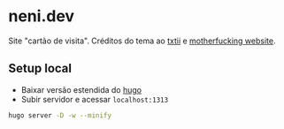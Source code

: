 # neni.dev

Site "cartão de visita". Créditos do tema ao [txtii](https://txti.es/) e [motherfucking website](https://motherfuckingwebsite.com/).

## Setup local

- Baixar versão estendida do [hugo](https://github.com/gohugoio/hugo/releases)
- Subir servidor e acessar ``localhost:1313``
```sh
hugo server -D -w --minify
```
